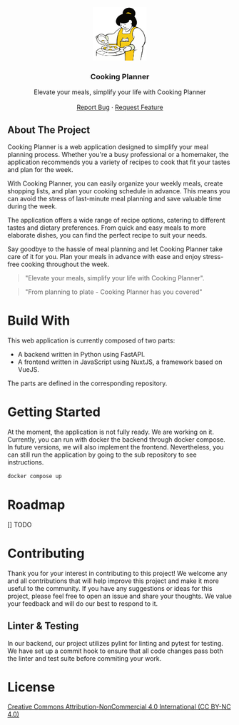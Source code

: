 
<!-- PROJECT LOGO -->
<br />
<div align="center">
  <a href="https://github.com/RegisGraptin/CookingPlanner">
    <img src="./mama.svg" alt="Logo" width="120" height="120">
  </a>

  <h3 align="center">Cooking Planner</h3>

  <p align="center">
    Elevate your meals, simplify your life with Cooking Planner
    <br />
    <!--
    <a href=""><strong>Explore the docs »</strong></a>
    <br /> 
    -->
    <br />
    <!--
    <a href="">View Demo</a>
    ·
    -->
    <a href="https://github.com/RegisGraptin/CookingPlanner/issues">Report Bug</a>
    ·
    <a href="https://github.com/RegisGraptin/CookingPlanner/issues">Request Feature</a>
  </p>
</div>



<!-- ABOUT THE PROJECT -->
## About The Project

Cooking Planner is a web application designed to simplify your meal planning process. Whether you're a busy professional or a homemaker, the application recommends you a variety of recipes to cook that fit your tastes and plan for the week.

With Cooking Planner, you can easily organize your weekly meals, create shopping lists, and plan your cooking schedule in advance. This means you can avoid the stress of last-minute meal planning and save valuable time during the week.

The application offers a wide range of recipe options, catering to different tastes and dietary preferences. From quick and easy meals to more elaborate dishes, you can find the perfect recipe to suit your needs.

Say goodbye to the hassle of meal planning and let Cooking Planner take care of it for you. Plan your meals in advance with ease and enjoy stress-free cooking throughout the week.


> "Elevate your meals, simplify your life with Cooking Planner".

> "From planning to plate - Cooking Planner has you covered"


# Build With

This web application is currently composed of two parts: 
- A backend written in Python using FastAPI.
- A frontend written in JavaScript using NuxtJS, a framework based on VueJS.

The parts are defined in the corresponding repository.

# Getting Started

At the moment, the application is not fully ready. We are working on it. Currently, you can run with docker the backend through docker compose. In future versions, we will also implement the frontend. Nevertheless, you can still run the application by going to the sub repository to see instructions.

```bash
docker compose up
```

# Roadmap

[] TODO

# Contributing

Thank you for your interest in contributing to this project! We welcome any and all contributions that will help improve this project and make it more useful to the community. If you have any suggestions or ideas for this project, please feel free to open an issue and share your thoughts. We value your feedback and will do our best to respond to it.


## Linter & Testing

In our backend, our project utilizes pylint for linting and pytest for testing. We have set up a commit hook to ensure that all code changes pass both the linter and test suite before commiting your work. 



# License

[Creative Commons Attribution-NonCommercial 4.0 International (CC BY-NC 4.0)](https://creativecommons.org/licenses/by-nc/4.0/) 
